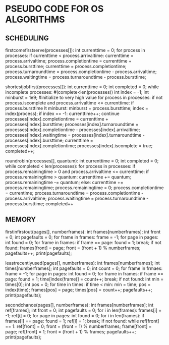 # PSEUDO CODE FOR OS ALGORITHMS
## SCHEDULING
firstcomefirstserve(processes[]):
    int currenttime = 0;
    for process in processes:
        if currenttime < process.arrivaltime:
            currenttime = process.arrivaltime;
        process.completiontime = currenttime + process.bursttime;
        currenttime = process.completiontime;
        process.turnaroundtime = process.completiontime - process.arrivaltime;
        process.waitingtime = process.turnaroundtime - process.bursttime;
        
shortestjobfirst(processes[]):
    int currenttime = 0;
    int completed = 0;
    while incomplete processes: #(complete<len(processes))
        int index = -1;
        int minburst = 1e9; #initialize to very high value
        for process in processes:
            if not process.iscomplete and process.arrivaltime <= currenttime:
                if process.bursttime lt minburst:
                    minburst = process.bursttime;
                    index = index(process);
        if index == -1:
            currenttime++;
            continue
        processes[index].completiontime = currenttime + processes[index].bursttime;
        processes[index].turnaroundtime = processes[index].completiontime - processes[index].arrivaltime;
        processes[index].waitingtime = processes[index].turnaroundtime - processes[index].bursttime;
        currenttime = processes[index].completiontime;
        processes[index].iscomplete = true;
        completed++;
        
roundrobin(processes[], quantum):
    int currenttime = 0;
    int completed = 0;
    while completed < len(processes):
        for process in processes:
            if process.remainingtime > 0 and process.arrivaltime <= currenttime:
                if process.remainingtime > quantum:
                    currenttime += quantum;
                    process.remainingtime -= quantum;
                else:
                    currenttime += process.remainingtime;
                    process.remainingtime = 0;
                    process.completiontime = currentime;
                    process.turnaroundtime = process.completiontime - process.arrivaltime;
                    process.waitingtime = process.turnaroundtime - process.bursttime;
                    completed++
                    
## MEMORY
firstinfirstout(pages[], numberframes):
    int frames[numberframes];
    int front = 0;
    int pagefaults = 0;
    for frame in frames:
        frame = -1;
    for page in pages:
        int found = 0;
        for frame in frames:
            if frame == page:
                found = 1;
                break;
        if not found:
            frames[front] = page;
            front = (front + 1) % numberframes;
            pagefaults++;
    print(pagefaults);
    
leastrecentlyused(pages[], numberframes):
    int frames[numberframes];
    int times[numberframes];
    int pagefaults = 0;
    int count = 0;
    for frame in frmaes:
        frame = -1;
    for page in pages:
        int found = 0;
        for frame in frames:
            if frame == page:
                found = 1;
                time[index(frame)] = count++;
                break;
        if not found:
            int min = times[0];
            int pos = 0;
            for time in times:
                if time < min:
                    min = time;
                    pos = index(time);
            frames[pos] = page;
            times[pos] = count++;
            pagefaults++;
    print(pagefaults);
    
secondchance(pages[], numberframes):
    int frames[numberframes];
    int ref[frames];
    int front = 0;
    int pagefaults = 0;
    for i in len(frames):
        frames[i] = -1;
        ref[i] = 0;
    for page in pages:
        int found = 0;
        for i in len(frames):
            if frames[i] == page:
                found = 1;
                ref[i] = 1;
                break;
        if not found:
            while ref[front] == 1:
                ref[front] = 0;
                front = (front + 1) % numberframes;
            frame[front] = page;
            ref[front] = 1;
            front = (front + 1) % frames;
            pagefaults++;
    print(pagefaults);
                
